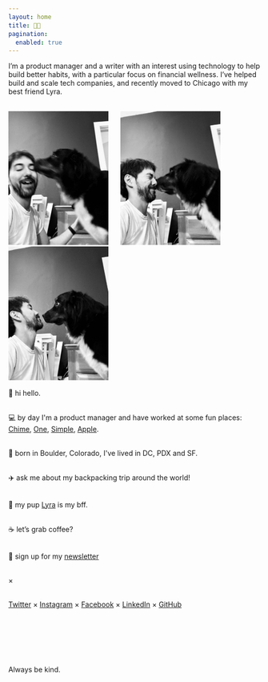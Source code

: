 ```yaml
---
layout: home
title: 👨‍💻
pagination:
  enabled: true
---
```

I’m a product manager and a writer with an interest using technology to help build better habits, with a particular focus on financial wellness. I’ve helped build and scale tech companies, and recently moved to Chicago with my best friend Lyra.<br/><br/>

<img src="img/lyra-and-benjamin/IMG_2713.jpeg" style="width: 200px; padding-right: 20px;" />
<img src="img/lyra-and-benjamin/IMG_2715.jpeg" style="width: 200px; padding-right: 20px;" />
<img src="img/lyra-and-benjamin/IMG_2716.jpeg" style="width: 200px;" />

👋 hi hello.<br/><br/>

💻 by day I'm a product manager and have worked at some fun places: [Chime](https://chime.com/), [One](https://onefinance.com/), [Simple](https://simple.com/), [Apple](https://apple.com/).<br/><br/>

🌲 born in Boulder, Colorado, I've lived in DC, PDX and SF.<br/><br/>

✈️ ask me about my backpacking trip around the world!<br/><br/>

🐶 my pup <a href="https://lyra.dog">Lyra</a> is my bff.<br/><br/>

☕️ let’s grab coffee?<br/><br/>

💌 sign up for my [newsletter](http://eepurl.com/dLC0nw)<br /><br />

×<br /><br />

[Twitter](https://twitter.com/benjaminchait) × [Instagram](https://instagram.com/benjaminchait) × [Facebook](https://facebook.com/benjaminchait) × [LinkedIn](https://linkedin.com/in/benjaminchait) × [GitHub](https://github.com/benjaminchait)<br/><br/>

<br /><br /><br /><br />

Always be kind.